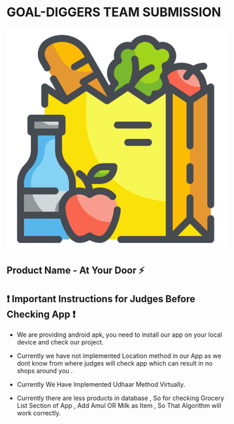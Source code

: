 # GOAL-DIGGERS TEAM SUBMISSION

![picture alt](https://raw.githubusercontent.com/AtYourDoor/At-Your-Door-Submission/main/grocery.png)

## Product Name - At Your Door :zap:

## :exclamation: Important Instructions for Judges Before Checking App :exclamation:

- We are providing android apk, you need to install our app on your local device and check our project.

- Currently we have not implemented Location method in our App as we dont know from where judges will check app which can result in no shops around you .

- Currently We Have Implemented Udhaar Method Virtually.

- Currently there are less products in database , So for checking Grocery List Section of App , Add Amul OR Milk as Item , So That Algorithm will work correctly.
